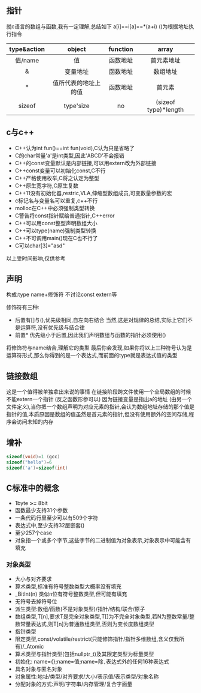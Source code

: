 ## 指针

就c语言的数组与函数,我有一定理解,总结如下
a[i]==i[a]==*(a+i)
()为根据地址执行指令

|type&action|object|function|array|
|:----:|:----:|:----:|:----:|
|值/name|值|函数地址|首元素地址|
|&|变量地址|函数地址|数组地址|
|*|值所代表的地址上的值|函数地址|首元素|
|sizeof|type'size|no|(sizeof type)*length|

## c与c++

* C++认为int fun()==int fun(void),C认为只是省略了
* C的char常量'a'是int类型,因此'ABCD'不会报错
* C++的const变量默认是内部链接,可以用extern改为外部链接
* C++const变量可以初始化const,C不行
* C++严格使用枚举,C将之认定为整型
* C++原生宽字符,C原生复数
* C++11没有初始化器,restric,VLA,伸缩型数组成员,可变数量参数的宏
* c标记名与变量名可以重复,c++不行
* molloc在C++中必须强制类型转换
* C警告将const指针赋给普通指针,C++error
* C++可以用const整型声明数组大小
* C++可以type(name)强制类型转换
* C++不可调用main()现在C也不行了
* C可以char[3]="asd"

以上受时间影响,仅供参考

## 声明

构成:type name+修饰符
不讨论const extern等

修饰符有三种:

* 后置有[]与(),优先级相同,自左向右结合
当然,这是对规律的总结,实际上它们不是运算符,没有优先级与结合律
* 前置* 优先级小于后置,因此我们声明数组与函数的指针必须使用()

将修饰符与name结合,理解它的类型
最后你会发现,如果你将以上三种符号认为是运算符形式,那么你得到的是一个表达式,而前面的type就是表达式值的类型

## 链接数组

这是一个值得被单独拿出来说的事情
在链接阶段跨文件使用一个全局数组的时候
不能extern一个指针 (反之函数形参可以)
因为链接变量是指出a的地址 (由另一个文件定义),当你把一个数组声明为对应元素的指针,会认为数组地址存储的那个值是指针的值,本质原因是数组的值虽然是首元素的指针,但没有使用额外的空间存储,程序会访问未知的内存

## 增补

```C
sizeof(void)=1 (gcc)
sizeof("hello")=6
sizeof('a')=sizeof(int)
```

## C标准中的概念

* 1byte **>=** 8bit
* 函数最少支持31个参数
* 一条代码行里至少可以有509个字符
* 表达式中,至少支持32层嵌套()
* 至少257个case
* 对象指一个或多个字节,这些字节的二进制值为对象表示,对象表示中可能含有填充

### 对象类型

* 大小与对齐要求
* 算术类型,标准有符号整数类型大概率没有填充
* _BitInt(n) 类似n位有符号整数类型,但可能有填充
* 无符号去掉符号位
* 派生类型:数组/函数(不是对象类型)/指针/结构/联合/原子
* 数组类型,T[n],要求T是完全对象类型,T[]为不完全对象类型,若N为整数常量/整数常量表达式,则T[n]为普通数组类型,否则为变长度数组类型
* 指针类型
* 限定类型,const/volatile/restrict(只能修饰指针/指针多维数组,含义仅我所有)/_Atomic
* 算术类型与指针类型(包括nullptr_t)及其限定类型为标量类型
* 初始化: name={};name=值;name=除`,`表达式外的任何16种表达式
* 具名对象与匿名对象
* 对象属性:地址/类型/对齐要求/大小/表示值/表示类型/对象名称
* 分配对象的方式:声明/字符串/内存管理/复合字面量
